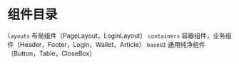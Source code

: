 # 组件目录
`layouts` 布局组件（PageLayout，LoginLayout）
`containers` 容器组件，业务组件（Header，Footer，Login，Wallet，Article）
`baseUI` 通用纯净组件（Button，Table，CloseBox）
